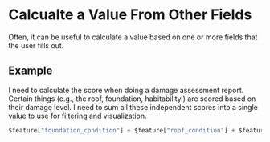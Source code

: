 # Calcualte a Value From Other Fields

Often, it can be useful to calculate a value based on one or more fields that the user fills out.

## Example

 I need to calculate the score when doing a damage assessment report. Certain things (e.g., the roof, foundation, habitability.) are scored based on their damage level. I need to sum all these independent scores into a single value to use for filtering and visualization.

 ```js
 $feature["foundation_condition"] + $feature["roof_condition"] + $feature["habitability"];
 ```
